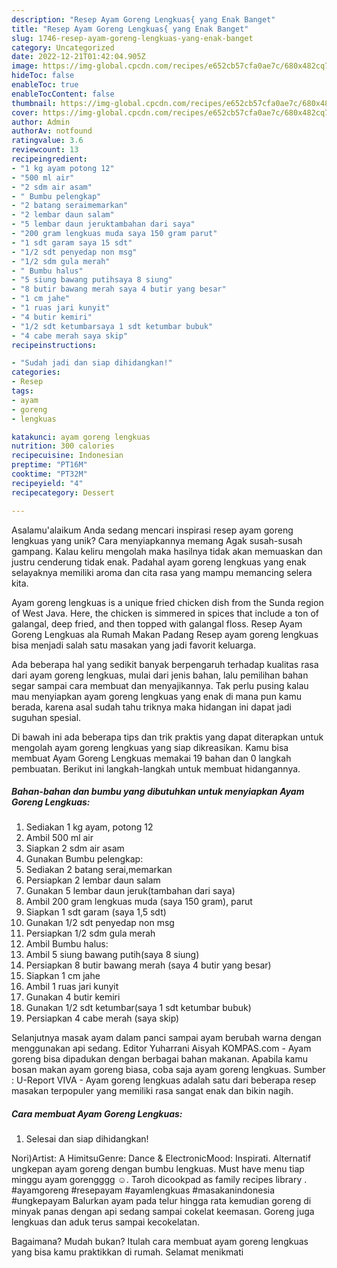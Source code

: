 ```yaml
---
description: "Resep Ayam Goreng Lengkuas{ yang Enak Banget"
title: "Resep Ayam Goreng Lengkuas{ yang Enak Banget"
slug: 1746-resep-ayam-goreng-lengkuas-yang-enak-banget
category: Uncategorized
date: 2022-12-21T01:42:04.905Z
image: https://img-global.cpcdn.com/recipes/e652cb57cfa0ae7c/680x482cq70/ayam-goreng-lengkuas-foto-resep-utama.jpg
hideToc: false
enableToc: true
enableTocContent: false
thumbnail: https://img-global.cpcdn.com/recipes/e652cb57cfa0ae7c/680x482cq70/ayam-goreng-lengkuas-foto-resep-utama.jpg
cover: https://img-global.cpcdn.com/recipes/e652cb57cfa0ae7c/680x482cq70/ayam-goreng-lengkuas-foto-resep-utama.jpg
author: Admin
authorAv: notfound
ratingvalue: 3.6
reviewcount: 13
recipeingredient:
- "1 kg ayam potong 12"
- "500 ml air"
- "2 sdm air asam"
- " Bumbu pelengkap"
- "2 batang seraimemarkan"
- "2 lembar daun salam"
- "5 lembar daun jeruktambahan dari saya"
- "200 gram lengkuas muda saya 150 gram parut"
- "1 sdt garam saya 15 sdt"
- "1/2 sdt penyedap non msg"
- "1/2 sdm gula merah"
- " Bumbu halus"
- "5 siung bawang putihsaya 8 siung"
- "8 butir bawang merah saya 4 butir yang besar"
- "1 cm jahe"
- "1 ruas jari kunyit"
- "4 butir kemiri"
- "1/2 sdt ketumbarsaya 1 sdt ketumbar bubuk"
- "4 cabe merah saya skip"
recipeinstructions:

- "Sudah jadi dan siap dihidangkan!"
categories:
- Resep
tags:
- ayam
- goreng
- lengkuas

katakunci: ayam goreng lengkuas 
nutrition: 300 calories
recipecuisine: Indonesian
preptime: "PT16M"
cooktime: "PT32M"
recipeyield: "4"
recipecategory: Dessert

---
```



Asalamu'alaikum Anda sedang mencari inspirasi resep ayam goreng lengkuas yang unik? Cara menyiapkannya memang Agak susah-susah gampang. Kalau keliru mengolah maka hasilnya tidak akan memuaskan dan justru cenderung tidak enak. Padahal ayam goreng lengkuas yang enak selayaknya memiliki aroma dan cita rasa yang mampu memancing selera kita.


Ayam goreng lengkuas is a unique fried chicken dish from the Sunda region of West Java. Here, the chicken is simmered in spices that include a ton of galangal, deep fried, and then topped with galangal floss. Resep Ayam Goreng Lengkuas ala Rumah Makan Padang Resep ayam goreng lengkuas bisa menjadi salah satu masakan yang jadi favorit keluarga.

Ada beberapa hal yang sedikit banyak berpengaruh terhadap kualitas rasa dari ayam goreng lengkuas, mulai dari jenis bahan, lalu pemilihan bahan segar sampai cara membuat dan menyajikannya. Tak perlu pusing kalau mau menyiapkan ayam goreng lengkuas yang enak di mana pun kamu berada, karena asal sudah tahu triknya maka hidangan ini dapat jadi suguhan spesial.


Di bawah ini ada beberapa tips dan trik praktis yang dapat diterapkan untuk mengolah ayam goreng lengkuas yang siap dikreasikan. Kamu bisa membuat Ayam Goreng Lengkuas memakai 19 bahan dan 0 langkah pembuatan. Berikut ini langkah-langkah untuk membuat hidangannya.

<!--inarticleads1-->

##### Bahan-bahan dan bumbu yang dibutuhkan untuk menyiapkan Ayam Goreng Lengkuas:

1. Sediakan 1 kg ayam, potong 12
1. Ambil 500 ml air
1. Siapkan 2 sdm air asam
1. Gunakan  Bumbu pelengkap:
1. Sediakan 2 batang serai,memarkan
1. Persiapkan 2 lembar daun salam
1. Gunakan 5 lembar daun jeruk(tambahan dari saya)
1. Ambil 200 gram lengkuas muda (saya 150 gram), parut
1. Siapkan 1 sdt garam (saya 1,5 sdt)
1. Gunakan 1/2 sdt penyedap non msg
1. Persiapkan 1/2 sdm gula merah
1. Ambil  Bumbu halus:
1. Ambil 5 siung bawang putih(saya 8 siung)
1. Persiapkan 8 butir bawang merah (saya 4 butir yang besar)
1. Siapkan 1 cm jahe
1. Ambil 1 ruas jari kunyit
1. Gunakan 4 butir kemiri
1. Gunakan 1/2 sdt ketumbar(saya 1 sdt ketumbar bubuk)
1. Persiapkan 4 cabe merah (saya skip)


Selanjutnya masak ayam dalam panci sampai ayam berubah warna dengan menggunakan api sedang. Editor Yuharrani Aisyah KOMPAS.com - Ayam goreng bisa dipadukan dengan berbagai bahan makanan. Apabila kamu bosan makan ayam goreng biasa, coba saja ayam goreng lengkuas. Sumber : U-Report VIVA - Ayam goreng lengkuas adalah satu dari beberapa resep masakan terpopuler yang memiliki rasa sangat enak dan bikin nagih. 

<!--inarticleads2-->

##### Cara membuat Ayam Goreng Lengkuas:


1. Selesai dan siap dihidangkan!

Nori)Artist: A HimitsuGenre: Dance &amp; ElectronicMood: Inspirati. Alternatif ungkepan ayam goreng dengan bumbu lengkuas. Must have menu tiap minggu ayam gorengggg ☺️. Taroh dicookpad as family recipes library ️. #ayamgoreng #resepayam #ayamlengkuas #masakanindonesia #ungkepayam Balurkan ayam pada telur hingga rata kemudian goreng di minyak panas dengan api sedang sampai cokelat keemasan. Goreng juga lengkuas dan aduk terus sampai kecokelatan. 

Bagaimana? Mudah bukan? Itulah cara membuat ayam goreng lengkuas yang bisa kamu praktikkan di rumah. Selamat menikmati
